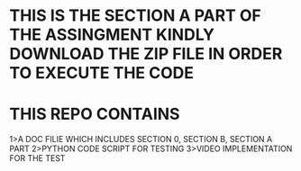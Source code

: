 # THIS IS THE SECTION A PART OF THE ASSINGMENT KINDLY DOWNLOAD THE ZIP FILE IN ORDER TO EXECUTE THE CODE
# THIS REPO CONTAINS
1>A DOC FILIE WHICH INCLUDES SECTION 0, SECTION B, SECTION A PART
2>PYTHON CODE SCRIPT FOR TESTING
3>VIDEO IMPLEMENTATION FOR THE TEST

